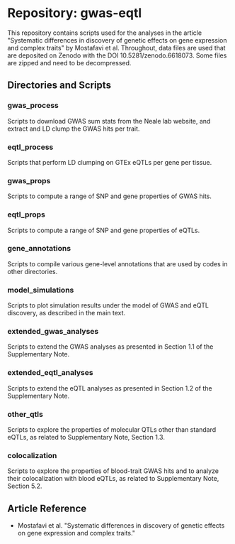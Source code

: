 # Repository: gwas-eqtl

This repository contains scripts used for the analyses in the article "Systematic differences in discovery of genetic effects on gene expression and complex traits" by Mostafavi et al. Throughout, data files are used that are deposited on Zenodo with the DOI 10.5281/zenodo.6618073. Some files are zipped and need to be decompressed.

## Directories and Scripts

### gwas_process

Scripts to download GWAS sum stats from the Neale lab website, and extract and LD clump the GWAS hits per trait.

### eqtl_process

Scripts that perform LD clumping on GTEx eQTLs per gene per tissue.

### gwas_props

Scripts to compute a range of SNP and gene properties of GWAS hits.

### eqtl_props

Scripts to compute a range of SNP and gene properties of eQTLs.

### gene_annotations

Scripts to compile various gene-level annotations that are used by codes in other directories.

### model_simulations

Scripts to plot simulation results under the model of GWAS and eQTL discovery, as described in the main text.

### extended_gwas_analyses

Scripts to extend the GWAS analyses as presented in Section 1.1 of the Supplementary Note.

### extended_eqtl_analyses

Scripts to extend the eQTL analyses as presented in Section 1.2 of the Supplementary Note.

### other_qtls

Scripts to explore the properties of molecular QTLs other than standard eQTLs, as related to Supplementary Note, Section 1.3.

### colocalization

Scripts to explore the properties of blood-trait GWAS hits and to analyze their colocalization with blood eQTLs, as related to Supplementary Note, Section 5.2.

## Article Reference

- Mostafavi et al. "Systematic differences in discovery of genetic effects on gene expression and complex traits."
